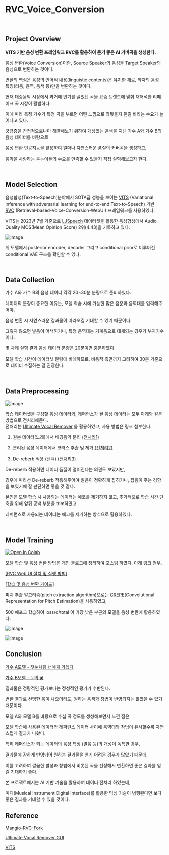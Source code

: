 # RVC_Voice_Conversion

<br>

## Project Overview
**VITS 기반 음성 변환 프레임워크 RVC를 활용하여 듣기 좋은 AI 커버곡을 생성한다.** <br>


음성 변환(Voice Conversion)이란, Source Speaker의 음성을 Target Speaker의 음성으로 변환하는 것이다.<br>

변환의 핵심은 음성의 언어적 내용(linguistic contents)은 유지한 채로, 화자의 음성 특징(리듬, 음역, 음색 등)만을 변환하는 것이다.<br>

현재 대중음악 시장에서 과거에 인기를 끌었던 곡을 요즘 트렌드에 맞춰 재해석한 리메이크 곡 시장이 활발하다.<br>

이에 따라 특정 가수가 특정 곡을 부르면 어떤 느낌으로 와닿을지 듣길 바라는 수요가 늘어나고 있다.<br>

궁금증을 간접적으로나마 해결해보기 위하여 개성있는 음색을 지닌 가수 A와 가수 B의 음성 데이터를 바탕으로<br>

음성 변환 인공지능을 활용하여 얼마나 자연스러운 품질의 커버곡을 생성하고, <br>

음악을 사랑하는 듣는이들의 수요를 만족할 수 있을지 직접 실험해보고자 한다.<br>

<br>

## Model Selection
음성합성(Text-to-Speech)분야에서 SOTA급 성능을 보이는 [VITS](https://github.com/jaywalnut310/vits) (Variational Inference with adversarial learning for end-to-end Text-to-Speech) 기반 [RVC](https://github.com/RVC-Project/Retrieval-based-Voice-Conversion-WebUI) (Retrieval-based-Voice-Conversion-WebUI) 프레임워크를 사용하였다.

VITS는 2023년 7월 기준으로 [LJSpeech](https://keithito.com/LJ-Speech-Dataset/) 데이터셋을 활용한 음성합성에서 Audio Quality MOS(Mean Opinion Score) 2위(4.43)을 기록하고 있다.<br>

![image](https://github.com/kosonkh7/RVC_Voice_Conversion/assets/83086978/3fcd3c17-ed1c-4d3a-ada7-f8633fb4ae3b)

위 모델에서  posterior encoder, decoder 그리고 conditional prior로 이루어진 conditional VAE 구조를 확인할 수 있다.

<br>

## Data Collection
가수 A와 가수 B의 음성 데이터 각각 20~30분 분량으로 준비하였다.<br>

데이터의 분량이 중요한 이유는, 모델 학습 시에 가능한 많은 음운과 음역대를 입력해주어야,<br>

음성 변환 시 자연스러운 결과물이 따라오길 기대할 수 있기 때문이다.<br>

그렇지 않으면 발음이 어색하거나, 특정 음역대는 기계음으로 대체되는 경우가 부지기수이다.<br>

몇 차례 실험 결과 음성 데이터 분량은 20분이면 충분하였다.<br>

모델 학습 시간이 데이터셋 분량에 비례하므로, 비용적 측면까지 고려하여 30분 기준으로 데이터 수집하는 걸 권장한다.<br>

<br>

## Data Preprocessing

![image](https://github.com/kosonkh7/RVC_Voice_Conversion/assets/83086978/7a973547-6ccf-4b44-89c2-0a8012f059a2)

학습 데이터셋을 구성할 음성 데이터와, 레퍼런스가 될 음성 데이터는 모두 아래와 같은 방법으로 전처리해준다.<br>
전처리는 [Ultimate Vocal Remover](https://github.com/Anjok07/ultimatevocalremovergui) 을 활용하였고, 사용 방법은 링크 첨부한다.<br>

1. 원본 데이터(노래)에서 배경음악 분리 [(전처리1)](https://kosonkh7.tistory.com/167)<br>

2. 분리된 음성 데이터에서 코러스 추출 및 제거 [(전처리2)](https://kosonkh7.tistory.com/173)<br>

3. De-reberb 적용 (선택) [(전처리3)](https://kosonkh7.tistory.com/170)<br>

De-reberb 적용하면 데이터 품질이 떨어진다는 의견도 보았지만,<br>

경우에 따라선 De-reberb 적용해주어야 발음이 정확하게 잡히거나, 잡음이 주는 경향을 보였기에 잘 판단하면 좋을 것 같다.<br>

본인은 모델 학습 시 사용되는 데이터는 에코를 제거하지 않고, 추가적으로 학습 시간 단축을 위해 앞뒤 공백 부분을 trim하였고<br>

레퍼런스로 사용되는 데이터는 에코를 제거하는 방식으로 활용하였다.<br>

<br>

## Model Training

[![Open In Colab](https://img.shields.io/badge/Colab-F9AB00?style=for-the-badge&logo=googlecolab&color=525252)](https://colab.research.google.com/drive/1iWOLYE9znqT6XE5Rw2iETE19ZlqpziLx?usp=sharing)<br>

모델 학습 및 음성 변환 방법은 개인 블로그에 정리하여 포스팅 하였다. 아래 링크 첨부.<br>

[[RVC Web UI 설치 및 실행 방법]](https://kosonkh7.tistory.com/166) <br>

[[학습 및 음성 변환 가이드]](https://kosonkh7.tistory.com/168) <br>

피치 추출 알고리즘(pitch extraction algorithm)으로는 [CREPE](https://arxiv.org/abs/1802.06182)(Convolutional Representation for Pitch Estimation)을 사용하였고,<br>

500 에포크 학습하여 loss/d/total 이 가장 낮은 부근의 모델을 음성 변환에 활용하였다.<br>


![image](https://github.com/kosonkh7/RVC_Voice_Conversion/assets/83086978/e4ea3e27-363a-4a63-8fc5-31dd64e253f8)<br>

![image](https://github.com/kosonkh7/RVC_Voice_Conversion/assets/83086978/27ae4bfb-b812-4ce0-b40a-280e8c5ae949)<br>


## Conclusion
[가수 A모델 - 첫눈처럼 너에게 가겠다](https://youtu.be/Wk77DKsDB4c)<br>

[가수 B모델 - 눈의 꽃](https://youtu.be/Bn3S86hrunk)<br>

결과물은 정량적인 평가보다는 정성적인 평가가 수반된다.

변환 결과로 선명한 음이 나오더라도, 원하는 음색과 창법이 반영되지는 않았을 수 있기 때문이다.

모델 A와 모델 B를 바탕으로 수십 곡 정도를 생성해보면서 느낀 점은

모델 학습에 사용된 데이터와 레퍼런스 데이터 사이에 음역대와 창법이 유사할수록 자연스럽게 결과가 나왔다.

특히 레퍼런스가 되는 데이터의 음성 특징 (발음 등)의 개성이 독특한 경우,

결과물에 강하게 반영되어 원하는 결과물을 얻기 어려운 경우가 많았기 때문에,

이를 고려하여 깔끔한 발성과 창법에서 비롯된 곡을 선정해서 변환하면 좋은 결과를 얻길 기대하기 좋다.

본 프로젝트에서는 AI 기반 기술을 활용하여 데이터 전처리 하였는데,

미디(Musical Instrument Digital Interface)를 활용한 믹싱 기술이 병행된다면 보다 좋은 결과를 기대할 수 있을 것이다.

## Reference

[Mangio-RVC-Fork](https://github.com/Mangio621/Mangio-RVC-Fork)<br>

[Ultimate Vocal Remover GUI](https://github.com/Anjok07/ultimatevocalremovergui)<br>

[VITS](https://github.com/jaywalnut310/vits)<br>

